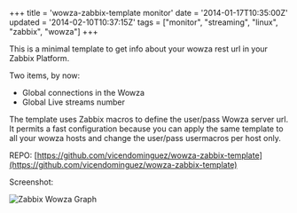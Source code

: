 +++
title = 'wowza-zabbix-template monitor'
date = '2014-01-17T10:35:00Z'
updated = '2014-02-10T10:37:15Z'
tags = ["monitor", "streaming", "linux", "zabbix", "wowza"]
+++

This is a minimal template to get info about your wowza rest url in your Zabbix Platform.

Two items, by now:

- Global connections in the Wowza
- Global Live streams number

The template uses Zabbix macros to define the user/pass Wowza server url. It permits a fast configuration because you can apply the same template to all your wowza hosts and change the user/pass usermacros per host only.

REPO: [https://github.com/vicendominguez/wowza-zabbix-template](https://github.com/vicendominguez/wowza-zabbix-template)

Screenshot:

![Zabbix Wowza Graph](http://2.bp.blogspot.com/-6IeZxQqAsfo/UvidZoiXG0I/AAAAAAAAA5k/-9lAbEZ46F4/s1600/zabbix-wowza-graph.png)
